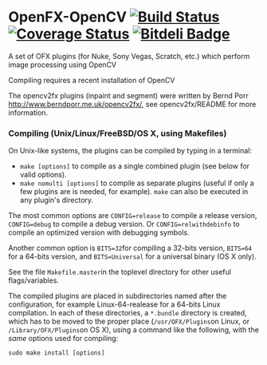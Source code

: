 OpenFX-OpenCV [![Build Status](https://api.travis-ci.org/devernay/openfx-opencv.png?branch=master)](https://travis-ci.org/devernay/openfx) [![Coverage Status](https://coveralls.io/repos/devernay/openfx-opencv/badge.png?branch=master)](https://coveralls.io/r/devernay/openfx?branch=master) [![Bitdeli Badge](https://d2weczhvl823v0.cloudfront.net/devernay/openfx-opencv/trend.png)](https://bitdeli.com/free "Bitdeli Badge")
=============

A set of OFX plugins (for Nuke, Sony Vegas, Scratch, etc.) which perform image processing using OpenCV

Compiling requires a recent installation of OpenCV

The opencv2fx plugins (inpaint and segment) were written by Bernd Porr <http://www.berndporr.me.uk/opencv2fx/>,
see opencv2fx/README for more information.

### Compiling (Unix/Linux/FreeBSD/OS X, using Makefiles)

On Unix-like systems, the plugins can be compiled by typing in a
terminal:
- `make [options]` to compile as a single combined plugin (see below
  for valid options).
- `make nomulti [options]` to compile as separate plugins (useful if
only a few plugins are is needed, for example). `make` can also be
executed in any plugin's directory.

The most common options are `CONFIG=release` to compile a release
version, `CONFIG=debug` to compile a debug version. Or
`CONFIG=relwithdebinfo` to compile an optimized version with debugging
symbols.

Another common option is `BITS=32`for compiling a 32-bits version,
`BITS=64` for a 64-bits version, and `BITS=Universal` for a universal
binary (OS X only).

See the file `Makefile.master`in the toplevel directory for other useful
flags/variables.

The compiled plugins are placed in subdirectories named after the
configuration, for example Linux-64-realease for a 64-bits Linux
compilation. In each of these directories, a `*.bundle` directory is
created, which has to be moved to the proper place
(`/usr/OFX/Plugins`on Linux, or `/Library/OFX/Plugins`on OS X), using
a command like the following, with the *same* options used for
compiling:

	sudo make install [options]
